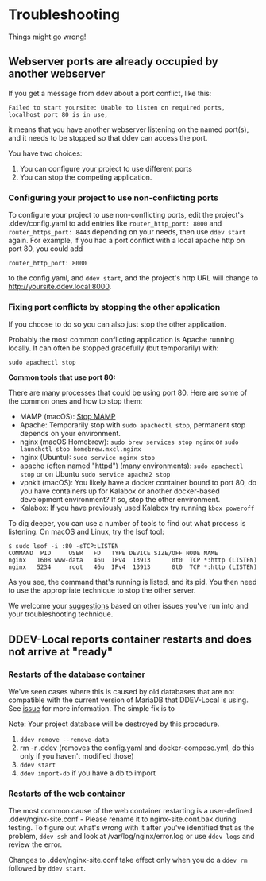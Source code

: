 <h1>Troubleshooting</h1>

Things might go wrong!

<a name="unable-listen"></a>
## Webserver ports are already occupied by another webserver

If you get a message from ddev about a port conflict, like this:

```
Failed to start yoursite: Unable to listen on required ports, localhost port 80 is in use,
```

it means that you have another webserver listening on the named port(s), and it needs to be stopped so that ddev can access the port. 

You have two choices: 

1. You can configure your project to use different ports
2. You can stop the competing application.

### Configuring your project to use non-conflicting ports

To configure your project to use non-conflicting ports, edit the project's .ddev/config.yaml to add entries like `router_http_port: 8000` and `router_https_port: 8443` depending on your needs, then use `ddev start` again. For example, if you had a port conflict with a local apache http on port 80, you could add

```
router_http_port: 8000
```

to the config.yaml, and `ddev start`, and the project's http URL will change to http://yoursite.ddev.local:8000.


### Fixing port conflicts by stopping the other application

If you choose to do so you can also just stop the other application.

Probably the most common conflicting application is Apache running locally. It can often be stopped gracefully (but temporarily) with:

```
sudo apachectl stop
```

**Common tools that use port 80:**

There are many processes that could be using port 80. Here are some of the common ones and how to stop them:

* MAMP (macOS): [Stop MAMP](http://documentation.mamp.info/en/MAMP-Mac/Preferences/Start-Stop/)
* Apache: Temporarily stop with `sudo apachectl stop`, permanent stop depends on your environment.
* nginx (macOS Homebrew): `sudo brew services stop nginx`
or `sudo launchctl stop homebrew.mxcl.nginx`
* nginx (Ubuntu): `sudo service nginx stop`
* apache (often named "httpd") (many environments): `sudo apachectl stop` or on Ubuntu `sudo service apache2 stop`
* vpnkit (macOS): You likely have a docker container bound to port 80, do you have containers up for Kalabox or another docker-based development environment? If so, stop the other environment.
* Kalabox: If you have previously used Kalabox try running `kbox poweroff`

To dig deeper, you can use a number of tools to find out what process is listening. On macOS and Linux, try the lsof tool:

```
$ sudo lsof -i :80 -sTCP:LISTEN
COMMAND  PID     USER   FD   TYPE DEVICE SIZE/OFF NODE NAME
nginx   1608 www-data   46u  IPv4  13913      0t0  TCP *:http (LISTEN)
nginx   5234     root   46u  IPv4  13913      0t0  TCP *:http (LISTEN)
```

As you see, the command that's running is listed, and its pid. You then need to use the appropriate technique to stop the other server. 


We welcome your [suggestions](https://github.com/drud/ddev/issues/new) based on other issues you've run into and your troubleshooting technique.

<a name="container-restarts"></a>
## DDEV-Local reports container restarts and does not arrive at "ready"

### Restarts of the database container

We've seen cases where this is caused by old databases that are not compatible with the current version of MariaDB that DDEV-Local is using. See [issue](https://github.com/drud/ddev/issues/615) for more information. The simple fix is to 

Note: Your project database will be destroyed by this procedure.

1. `ddev remove --remove-data`
2. rm -r .ddev (removes the config.yaml and docker-compose.yml, do this only if you haven't modified those)
3. `ddev start` 
4. `ddev import-db` if you have a db to import

### Restarts of the web container

The most common cause of the web container restarting is a user-defined .ddev/nginx-site.conf - Please rename it to nginx-site.conf.bak during testing. To figure out what's wrong with it after you've identified that as the problem, `ddev ssh` and look at /var/log/nginx/error.log or use `ddev logs` and review the error.

Changes to .ddev/nginx-site.conf take effect only when you do a `ddev rm` followed by `ddev start`.
